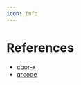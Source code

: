 ```yaml
---
icon: info
---
```


# References

- [cbor-x](https://github.com/kriszyp/cbor-x)
- [qrcode](https://davidshimjs.github.io/qrcodejs/)

